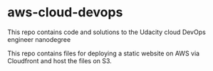 # aws-cloud-devops
This repo contains code and solutions to the Udacity cloud DevOps engineer nanodegree


This repo contains files for deploying a static website on AWS via Cloudfront and host the files on S3.

